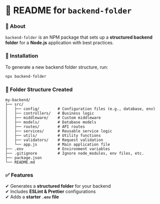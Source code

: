 # 📜 **README for `backend-folder`**  

### **📌 About**  
`backend-folder` is an NPM package that sets up a **structured backend folder** for a **Node.js** application with best practices.

### **🚀 Installation**  
To generate a new backend folder structure, run:
```sh
npx backend-folder
```

### **📂 Folder Structure Created**
```
my-backend/
├── src/
│   ├── config/        # Configuration files (e.g., database, env)
│   ├── controllers/   # Business logic
│   ├── middleware/    # Custom middleware
│   ├── models/        # Database models
│   ├── routes/        # API routes
│   ├── services/      # Reusable service logic
│   ├── utils/         # Utility functions
│   ├── validators/    # Request validation
│   └── app.js         # Main application file
├── .env               # Environment variables
├── .gitignore         # Ignore node_modules, env files, etc.
├── package.json
└── README.md
```

### **✅ Features**
✔ Generates a **structured folder** for your backend  
✔ Includes **ESLint & Prettier** configurations  
✔ Adds a **starter `.env` file**  
